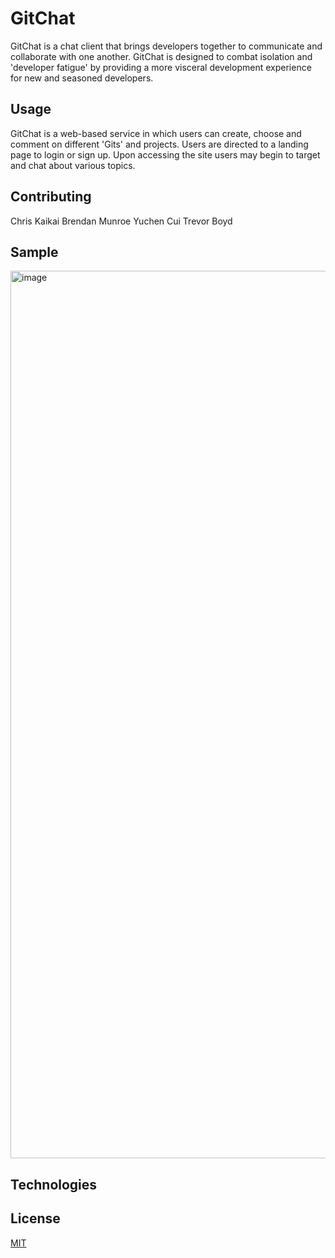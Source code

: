 # GitChat 

GitChat is a chat client that brings developers together to communicate and collaborate with one another. GitChat is designed to combat isolation and 'developer fatigue' by providing a more visceral development experience for new and seasoned developers. 

## Usage

GitChat is a web-based service in which users can create, choose and comment on different 'Gits' and projects. Users are directed to a landing page to login or sign up.  Upon accessing the site users may begin to target and chat about various topics.

## Contributing

Chris Kaikai
Brendan Munroe
Yuchen Cui
Trevor Boyd

## Sample

<img width="1420" alt="image" src="https://user-images.githubusercontent.com/105176171/177364651-23b9f1b4-78ce-4c55-b26e-65a9c9f5d76e.png">


## Technologies



## License
[MIT](https://choosealicense.com/licenses/mit/)
